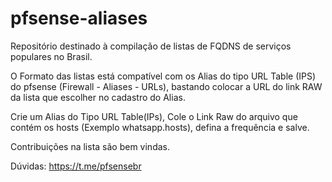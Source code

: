 # pfsense-aliases

Repositório destinado à compilação de listas de FQDNS de serviços populares no Brasil.

O Formato das listas está compatível com os Alias do tipo URL Table (IPS) do pfsense (Firewall - Aliases - URLs), bastando colocar a URL do link RAW da lista que escolher no cadastro do Alias.

Crie um Alias do Tipo URL Table(IPs), Cole o Link Raw do arquivo que contém os hosts (Exemplo whatsapp.hosts), defina a frequência e salve.

Contribuições na lista são bem vindas.

Dúvidas: https://t.me/pfsensebr

